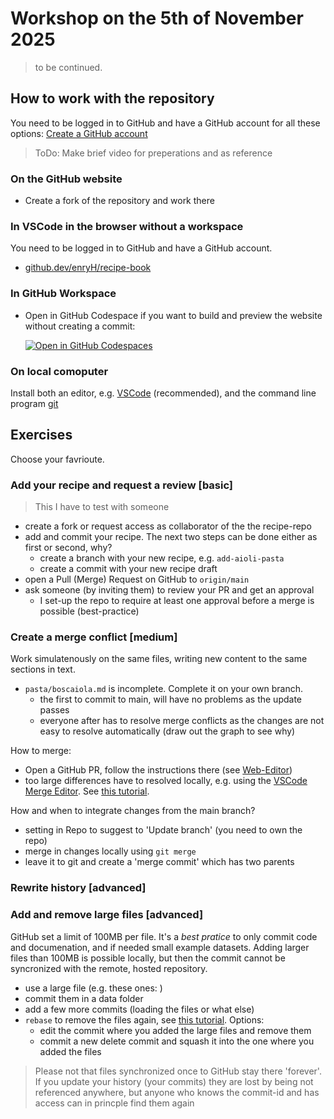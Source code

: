 # Workshop on the 5th of November 2025

> to be continued.

## How to work with the repository

You need to be logged in to GitHub and have a GitHub account for all these options:
[Create a GitHub account](https://github.com/join)

> ToDo: Make brief video for preperations and as reference

### On the GitHub website

- Create a fork of the repository and work there

### In VSCode in the browser without a workspace

You need to be logged in to GitHub and have a GitHub account.

- [github.dev/enryH/recipe-book](https://github.dev/enryH/recipe-book)

### In GitHub Workspace

- Open in GitHub Codespace if you want to build and preview the website without 
  creating a commit:

  [![Open in GitHub Codespaces](https://github.com/codespaces/badge.svg)](https://github.com/codespaces/new?hide_repo_select=true&ref=main&repo=1053356553&skip_quickstart=true)

### On local comoputer

Install both an editor, e.g. [VSCode](https://code.visualstudio.com/download) (recommended), 
and the command line program [git](https://git-scm.com/install/)

## Exercises

Choose your favrioute.

### Add your recipe and request a review [basic]

> This I have to test with someone 

- create a fork or request access as collaborator of the the recipe-repo
- add and commit your recipe. The next two steps can be done either as first or 
  second, why?
  - create a branch with your new recipe, e.g. `add-aioli-pasta`
  - create a commit with your new recipe draft
- open a Pull (Merge) Request on GitHub to `origin/main`
- ask someone (by inviting them) to review your PR and get an approval
  - I set-up the repo to require at least one approval before a merge is possible 
    (best-practice)

### Create a merge conflict [medium]

Work simulatenously on the same files, writing new content to the same sections in text.

- `pasta/boscaiola.md` is incomplete. Complete it on your own branch.
  - the first to commit to main, will have no problems as the update passes
  - everyone after has to resolve merge conflicts as the changes are not easy to resolve
    automatically (draw out the graph to see why)


How to merge:
  - Open a GitHub PR, follow the instructions there 
    (see [Web-Editor](https://docs.github.com/en/pull-requests/collaborating-with-pull-requests/addressing-merge-conflicts/resolving-a-merge-conflict-on-github))
  - too large differences have to resolved locally, e.g. using the 
    [VSCode Merge Editor](https://code.visualstudio.com/docs/sourcecontrol/overview). See 
    [this tutorial](https://www.youtube.com/watch?v=HosPml1qkrg).

How and when to integrate changes from the main branch?
- setting in Repo to suggest to 'Update branch' (you need to own the repo)
- merge in changes locally using `git merge`
- leave it to git and create a 'merge commit' which has two parents

### Rewrite history [advanced]

### Add and remove large files [advanced]

GitHub set a limit of 100MB per file. It's a *best pratice* to only commit code and 
documenation, and if needed small example datasets. Adding larger files than 100MB is 
possible locally, but then the commit cannot be syncronized with the remote, hosted
repository.

- use a large file (e.g. these ones: )
- commit them in a data folder
- add a few more commits (loading the files or what else)
- `rebase` to remove the files again, see 
  [this tutorial](https://www.atlassian.com/git/tutorials/rewriting-history/git-rebase).
  Options:
  - edit the commit where you added the large files and remove them
  - commit a new delete commit and squash it into the one where you added the files

> Please not that files synchronized once to GitHub stay there 'forever'. If you update
> your history (your commits) they are lost by being not referenced anywhere, but anyone
> who knows the commit-id and has access can in princple find them again
